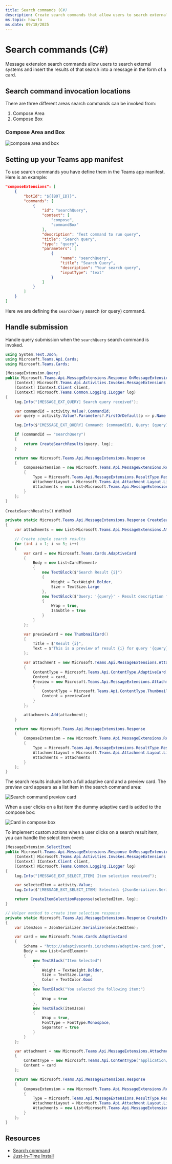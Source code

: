 ```yaml
---
title: Search commands (C#)
description: Create search commands that allow users to search external systems and insert results as cards in Teams messages.
ms.topic: how-to
ms.date: 09/18/2025
---
```


# Search commands (C#)

Message extension search commands allow users to search external systems and insert the results of that search into a message in the form of a card.

## Search command invocation locations

There are three different areas search commands can be invoked from:

1. Compose Area
2. Compose Box

### Compose Area and Box

![compose area and box](~/assets/screenshots/compose-area.png)

## Setting up your Teams app manifest

To use search commands you have define them in the Teams app manifest. Here is an example:


```json
"composeExtensions": [
    {
        "botId": "${{BOT_ID}}",
        "commands": [
            {
                "id": "searchQuery",
                "context": [
                    "compose",
                    "commandBox"
                ],
                "description": "Test command to run query",
                "title": "Search query",
                "type": "query",
                "parameters": [
                    {
                        "name": "searchQuery",
                        "title": "Search Query",
                        "description": "Your search query",
                        "inputType": "text"
                    }
                ]
            }
        ]
    }
]
```


Here we are defining the `searchQuery` search (or query) command.

## Handle submission

Handle query submission when the `searchQuery` search command is invoked.

```csharp
using System.Text.Json;
using Microsoft.Teams.Api.Cards;
using Microsoft.Teams.Cards;

[MessageExtension.Query]
public Microsoft.Teams.Api.MessageExtensions.Response OnMessageExtensionQuery(
    [Context] Microsoft.Teams.Api.Activities.Invokes.MessageExtensions.QueryActivity activity,
    [Context] IContext.Client client,
    [Context] Microsoft.Teams.Common.Logging.ILogger log)
{
    log.Info("[MESSAGE_EXT_QUERY] Search query received");

    var commandId = activity.Value?.CommandId;
    var query = activity.Value?.Parameters?.FirstOrDefault(p => p.Name == "searchQuery")?.Value?.ToString() ?? "";

    log.Info($"[MESSAGE_EXT_QUERY] Command: {commandId}, Query: {query}");

    if (commandId == "searchQuery")
    {
        return CreateSearchResults(query, log);
    }

    return new Microsoft.Teams.Api.MessageExtensions.Response
    {
        ComposeExtension = new Microsoft.Teams.Api.MessageExtensions.Result
        {
            Type = Microsoft.Teams.Api.MessageExtensions.ResultType.Result,
            AttachmentLayout = Microsoft.Teams.Api.Attachment.Layout.List,
            Attachments = new List<Microsoft.Teams.Api.MessageExtensions.Attachment>()
        }
    };
}
```

`CreateSearchResults()` method

```csharp
private static Microsoft.Teams.Api.MessageExtensions.Response CreateSearchResults(string query, Microsoft.Teams.Common.Logging.ILogger log)
{
    var attachments = new List<Microsoft.Teams.Api.MessageExtensions.Attachment>();

    // Create simple search results
    for (int i = 1; i <= 5; i++)
    {
        var card = new Microsoft.Teams.Cards.AdaptiveCard
        {
            Body = new List<CardElement>
            {
                new TextBlock($"Search Result {i}")
                {
                    Weight = TextWeight.Bolder,
                    Size = TextSize.Large
                },
                new TextBlock($"Query: '{query}' - Result description for item {i}")
                {
                    Wrap = true,
                    IsSubtle = true
                }
            }
        };

        var previewCard = new ThumbnailCard()
        {
            Title = $"Result {i}",
            Text = $"This is a preview of result {i} for query '{query}'."
        };

        var attachment = new Microsoft.Teams.Api.MessageExtensions.Attachment
        {
            ContentType = Microsoft.Teams.Api.ContentType.AdaptiveCard,
            Content = card,
            Preview = new Microsoft.Teams.Api.MessageExtensions.Attachment
            {
                ContentType = Microsoft.Teams.Api.ContentType.ThumbnailCard,
                Content = previewCard
            }
        };

        attachments.Add(attachment);
    }

    return new Microsoft.Teams.Api.MessageExtensions.Response
    {
        ComposeExtension = new Microsoft.Teams.Api.MessageExtensions.Result
        {
            Type = Microsoft.Teams.Api.MessageExtensions.ResultType.Result,
            AttachmentLayout = Microsoft.Teams.Api.Attachment.Layout.List,
            Attachments = attachments
        }
    };
}
```

The search results include both a full adaptive card and a preview card. The preview card appears as a list item in the search command area:

![Search command preview card](~/assets/screenshots/preview-card.png)

When a user clicks on a list item the dummy adaptive card is added to the compose box:

![Card in compose box](~/assets/screenshots/card-in-compose.png)

To implement custom actions when a user clicks on a search result item, you can handle the select item event:

```csharp
[MessageExtension.SelectItem]
public Microsoft.Teams.Api.MessageExtensions.Response OnMessageExtensionSelectItem(
    [Context] Microsoft.Teams.Api.Activities.Invokes.MessageExtensions.SelectItemActivity activity,
    [Context] IContext.Client client,
    [Context] Microsoft.Teams.Common.Logging.ILogger log)
{
    log.Info("[MESSAGE_EXT_SELECT_ITEM] Item selection received");

    var selectedItem = activity.Value;
    log.Info($"[MESSAGE_EXT_SELECT_ITEM] Selected: {JsonSerializer.Serialize(selectedItem)}");

    return CreateItemSelectionResponse(selectedItem, log);
}

// Helper method to create item selection response
private static Microsoft.Teams.Api.MessageExtensions.Response CreateItemSelectionResponse(object? selectedItem, Microsoft.Teams.Common.Logging.ILogger log)
{
    var itemJson = JsonSerializer.Serialize(selectedItem);

    var card = new Microsoft.Teams.Cards.AdaptiveCard
    {
        Schema = "http://adaptivecards.io/schemas/adaptive-card.json",
        Body = new List<CardElement>
        {
            new TextBlock("Item Selected")
            {
                Weight = TextWeight.Bolder,
                Size = TextSize.Large,
                Color = TextColor.Good
            },
            new TextBlock("You selected the following item:")
            {
                Wrap = true
            },
            new TextBlock(itemJson)
            {
                Wrap = true,
                FontType = FontType.Monospace,
                Separator = true
            }
        }
    };

    var attachment = new Microsoft.Teams.Api.MessageExtensions.Attachment
    {
        ContentType = new Microsoft.Teams.Api.ContentType("application/vnd.microsoft.card.adaptive"),
        Content = card
    };

    return new Microsoft.Teams.Api.MessageExtensions.Response
    {
        ComposeExtension = new Microsoft.Teams.Api.MessageExtensions.Result
        {
            Type = Microsoft.Teams.Api.MessageExtensions.ResultType.Result,
            AttachmentLayout = Microsoft.Teams.Api.Attachment.Layout.List,
            Attachments = new List<Microsoft.Teams.Api.MessageExtensions.Attachment> { attachment }
        }
    };
}
```

## Resources

- [Search command](/microsoftteams/platform/messaging-extensions/how-to/search-commands/define-search-command?tabs=Teams-toolkit%2Cdotnet)
- [Just-In-Time Install](/microsoftteams/platform/messaging-extensions/how-to/search-commands/universal-actions-for-search-based-message-extensions#just-in-time-install)
